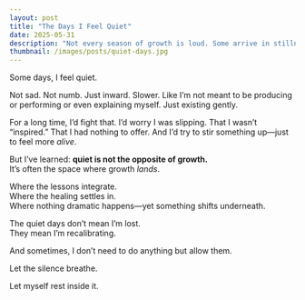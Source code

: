 ```yaml
---
layout: post
title: "The Days I Feel Quiet"
date: 2025-05-31
description: "Not every season of growth is loud. Some arrive in stillness."
thumbnail: /images/posts/quiet-days.jpg
---
```


Some days, I feel quiet.

Not sad. Not numb. Just inward. Slower. Like I’m not meant to be producing or performing or even explaining myself. Just existing gently.

For a long time, I’d fight that. I’d worry I was slipping. That I wasn’t “inspired.” That I had nothing to offer. And I’d try to stir something up—just to feel more *alive*.

But I’ve learned: **quiet is not the opposite of growth.**  
It’s often the space where growth *lands*.

Where the lessons integrate.  
Where the healing settles in.  
Where nothing dramatic happens—yet something shifts underneath.

The quiet days don’t mean I’m lost.  
They mean I’m recalibrating.

And sometimes, I don’t need to do anything but allow them.

Let the silence breathe.

Let myself rest inside it.
